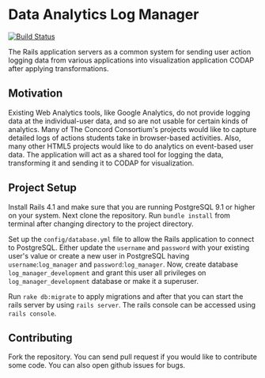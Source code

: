 Data Analytics Log Manager
========

[![Build Status](https://travis-ci.org/apeeyush/Data-Analytics-Log-Manager.svg?branch=master)](https://travis-ci.org/apeeyush/Data-Analytics-Log-Manager)

The Rails application servers as a common system for sending user action logging data from various applications into visualization application CODAP after applying transformations.

Motivation
--------
Existing Web Analytics tools, like Google Analytics, do not provide logging data at the individual-user data, and so are not usable for certain kinds of analytics. Many of The Concord Consortium's projects would like to capture detailed logs of actions students take in browser-based activities. Also, many other HTML5 projects would like to do analytics on event-based user data. The application will act as a shared tool for logging the data, transforming it and sending it to CODAP for visualization.

Project Setup
--------
Install Rails 4.1 and make sure that you are running PostgreSQL 9.1 or higher on your system. Next clone the repository. Run `bundle install` from terminal after changing directory to the project directory.

Set up the `config/database.yml` file to allow the Rails application to connect to PostgreSQL. Either update the `username` and `password` with your existing user's value or create a new user in PostgreSQL having `username`:`log_manager` and `password`:`log_manager`. Now, create database `log_manager_development` and grant this user all privileges on `log_manager_development` database or make it a superuser.

Run `rake db:migrate` to apply migrations and after that you can start the rails server by using `rails server`. The rails console can be accessed using `rails console`.

Contributing
--------
Fork the repository. You can send pull request if you would like to contribute some code. You can also open github issues for bugs.
